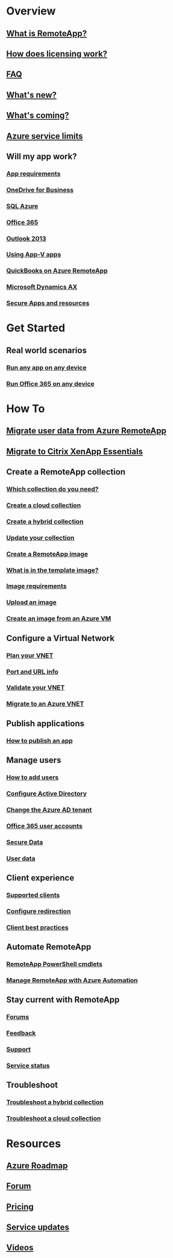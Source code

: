 # Overview
## [What is RemoteApp?](remoteapp-whatis.md)
## [How does licensing work?](remoteapp-licensing.md)
## [FAQ](remoteapp-faq.md)
## [What's new?](remoteapp-whatsnew.md)
## [What's coming?](remoteapp-roadmap.md)
## [Azure service limits](../azure-subscription-service-limits.md)
## Will my app work?
### [App requirements](remoteapp-appreqs.md)
### [OneDrive for Business](remoteapp-onedrive.md)
### [SQL Azure](remoteapp-sql.md)
### [Office 365](remoteapp-o365.md)
### [Outlook 2013](remoteapp-outlook.md)
### [Using App-V apps](remoteapp-appv.md)
### [QuickBooks on Azure RemoteApp](remoteapp-quickbooks.md)
### [Microsoft Dynamics AX](https://mbs.microsoft.com/customersource/global/ax/learning/documentation/msdax2012r3azremappprg)
### [Secure Apps and resources](remoteapp-secure.md)


# Get Started
## Real world scenarios
### [Run any app on any device](remoteapp-anyapp.md)
### [Run Office 365 on any device](remoteapp-tutorial-o365anywhere.md)

# How To

## [Migrate user data from Azure RemoteApp](remoteapp-migrate.md)
## [Migrate to Citrix XenApp Essentials](remoteapp-migrate-citrix.md)
## Create a RemoteApp collection
### [Which collection do you need?](remoteapp-collections.md)
### [Create a cloud collection](remoteapp-create-cloud-deployment.md)
### [Create a hybrid collection](remoteapp-create-hybrid-deployment.md)
### [Update your collection](remoteapp-update.md)
### [Create a RemoteApp image](remoteapp-imageoptions.md)
### [What is in the template image?](remoteapp-images.md)
### [Image requirements](remoteapp-imagereqs.md)
### [Upload an image](remoteapp-uploadimage.md)
### [Create an image from an Azure VM](remoteapp-image-on-azurevm.md)
## Configure a Virtual Network
### [Plan your VNET](remoteapp-planvnet.md)
### [Port and URL info](remoteapp-ports.md)
### [Validate your VNET](remoteapp-vnet.md)
### [Migrate to an Azure VNET](remoteapp-migratevnet.md)
## Publish applications
### [How to publish an app](remoteapp-publish.md)
## Manage users
### [How to add users](remoteapp-user.md)
### [Configure Active Directory](remoteapp-ad.md)
### [Change the Azure AD tenant](remoteapp-changetenant.md)
### [Office 365 user accounts](remoteapp-o365user.md)
### [Secure Data](remoteapp-secureaccess.md)
### [User data](remoteapp-upd.md)
## Client experience
### [Supported clients](remoteapp-clients.md)
### [Configure redirection](remoteapp-redirection.md)
### [Client best practices](remoteapp-clientbestpractices.md)
## Automate RemoteApp
### [RemoteApp PowerShell cmdlets](remoteapp-tutorial-arawithpowershell.md)
### [Manage RemoteApp with Azure Automation](automation-manage-remote-app.md)
## Stay current with RemoteApp
### [Forums](http://feedback.azure.com/forums/247748-azure-remoteapp)
### [Feedback](http://feedback.azure.com/forums/247748-azure-remoteapp)
### [Support](https://azure.microsoft.com/support/plans/)
### [Service status](https://azure.microsoft.com/status/)
## Troubleshoot
### [Troubleshoot a hybrid collection](remoteapp-hybridtrouble.md)
### [Troubleshoot a cloud collection](remoteapp-cloudtrouble.md)

# Resources
## [Azure Roadmap](https://azure.microsoft.com/roadmap/)
## [Forum](https://social.msdn.microsoft.com/Forums/home?forum=AzureRemoteApp)
## [Pricing](https://azure.microsoft.com/pricing/details/remoteapp/)
## [Service updates](https://azure.microsoft.com/updates/?product=remoteapp)
## [Videos](https://azure.microsoft.com/documentation/videos/index/?services=remoteapp)
